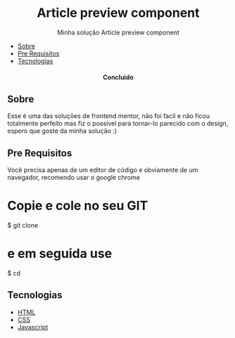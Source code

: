 <h1 align="center">Article preview component</h1>

<p align="center">Minha solução Article preview component</p>

* [Sobre](#Sobre)
* [Pre Requisitos](#Pre-requisitos)
* [Tecnologias](#tecnologias)

<h4 align="center">
  Concluido
</h4>

## Sobre

Esse é uma das soluções de frontend mentor, não foi facil e não ficou totalmente perfeito mas fiz o possível para tornar-lo parecido com o design, espero que goste da minha solução :)

## Pre Requisitos
Você precisa apenas de um editor de código e obviamente de um navegador, recomendo usar o google chrome

# Copie e cole no seu GIT
$ git clone 

# e em seguida use
$ cd 

## Tecnologias

- [HTML](https://developer.mozilla.org/pt-BR/docs/Web/HTML)
- [CSS](https://developer.mozilla.org/pt-BR/docs/Web/CSS)
- [Javascript](https://developer.mozilla.org/pt-BR/docs/Web/JavaScript)